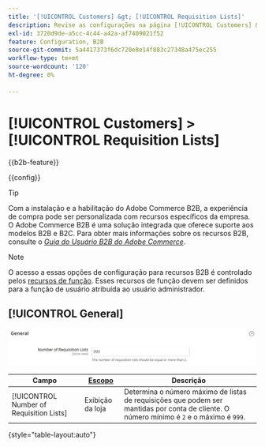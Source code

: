 ```yaml
---
title: '[!UICONTROL Customers] &gt; [!UICONTROL Requisition Lists]'
description: Revise as configurações na página [!UICONTROL Customers] &gt; [!UICONTROL Requisition Lists] do Administrador do Commerce.
exl-id: 3720d9de-a5cc-4c44-a42a-af7409021f52
feature: Configuration, B2B
source-git-commit: 5a4417373f6dc720e8e14f883c27348a475ec255
workflow-type: tm+mt
source-wordcount: '120'
ht-degree: 0%

---
```


# [!UICONTROL Customers] > [!UICONTROL Requisition Lists]

{{b2b-feature}}

{{config}}

>[!TIP]
>
>Com a instalação e a habilitação do Adobe Commerce B2B, a experiência de compra pode ser personalizada com recursos específicos da empresa. O Adobe Commerce B2B é uma solução integrada que oferece suporte aos modelos B2B e B2C. Para obter mais informações sobre os recursos B2B, consulte o [_Guia do Usuário B2B do Adobe Commerce_](https://experienceleague.adobe.com/docs/commerce-admin/b2b/introduction.html?lang=pt-BR).

>[!NOTE]
>
>O acesso a essas opções de configuração para recursos B2B é controlado pelos [recursos de função](../../systems/permissions-user-roles.md#role-resources). Esses recursos de função devem ser definidos para a função de usuário atribuída ao usuário administrador.

## [!UICONTROL General]

![Geral](./assets/requisition-lists-general.png)<!-- zoom -->

<!-- [General](https://experienceleague.adobe.com/pt-br/docs/commerce-admin/b2b/requisition-lists/configure-requisition-lists) -->

| Campo | [Escopo](../../getting-started/websites-stores-views.md#scope-settings) | Descrição |
|--- |--- |--- |
| [!UICONTROL Number of Requisition Lists] | Exibição da loja | Determina o número máximo de listas de requisições que podem ser mantidas por conta de cliente. O número mínimo é `2` e o máximo é `999`. |

{style="table-layout:auto"}
